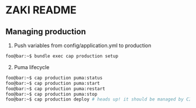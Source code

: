 # ZAKI README

## Managing production

1. Push variables from config/application.yml to production
```sh
foo@bar:~$ bundle exec cap production setup
```
2. Puma lifecycle
```sh
foo@bar:~$ cap production puma:status
foo@bar:~$ cap production puma:start
foo@bar:~$ cap production puma:restart
foo@bar:~$ cap production puma:stop
foo@bar:~$ cap production deploy # heads up! it should be managed by CI
```